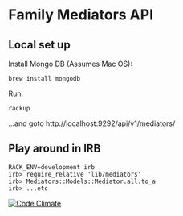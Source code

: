 # Family Mediators API


## Local set up

Install Mongo DB (Assumes Mac OS):

    brew install mongodb

Run:

    rackup

...and goto http://localhost:9292/api/v1/mediators/


## Play around in IRB

    RACK_ENV=development irb
    irb> require_relative 'lib/mediators'
    irb> Mediators::Models::Mediator.all.to_a
    irb> ...etc


[![Code Climate](https://codeclimate.com/github/ministryofjustice/family-mediators-api/badges/gpa.svg)](https://codeclimate.com/github/ministryofjustice/family-mediators-api)
